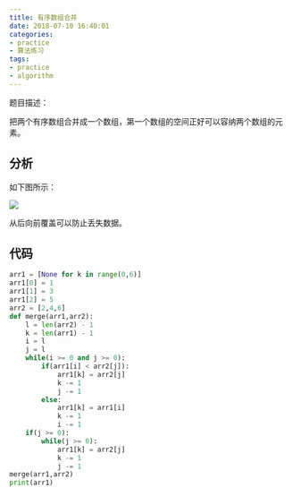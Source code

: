 ```yaml
---
title: 有序数组合并
date: 2018-07-10 16:40:01
categories:
- practice
- 算法练习
tags:
- practice
- algorithm
---
```

题目描述：

把两个有序数组合并成一个数组，第一个数组的空间正好可以容纳两个数组的元素。

<!-- more -->

## 分析

如下图所示：

![](/images/practice/9_0.png)

从后向前覆盖可以防止丢失数据。

## 代码

```python
arr1 = [None for k in range(0,6)]
arr1[0] = 1
arr1[1] = 3
arr1[2] = 5
arr2 = [2,4,6]
def merge(arr1,arr2):
    l = len(arr2) - 1
    k = len(arr1) - 1
    i = l
    j = l
    while(i >= 0 and j >= 0):
        if(arr1[i] < arr2[j]):
            arr1[k] = arr2[j]
            k -= 1
            j -= 1
        else:
            arr1[k] = arr1[i]
            k -= 1
            i -= 1
    if(j >= 0):
        while(j >= 0):
            arr1[k] = arr2[j]
            k -= 1
            j -= 1
merge(arr1,arr2)
print(arr1)
```


